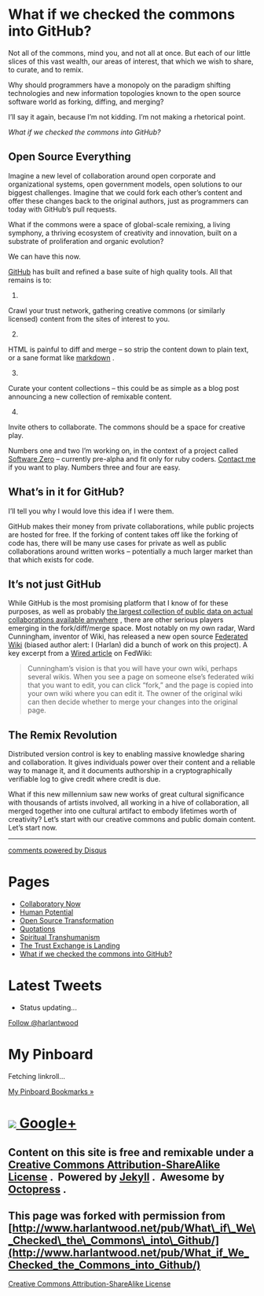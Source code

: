 

# What if we checked the commons into GitHub?

Not all of the commons, mind you, and not all at once. But each of our little slices of this vast wealth, our areas of interest, that which we wish to share, to curate, and to remix.

Why should programmers have a monopoly on the paradigm shifting technologies and new information topologies known to the open source software world as forking, diffing, and merging?

I’ll say it again, because I’m not kidding. I’m not making a rhetorical point.

_What if we checked the commons into GitHub?_

## Open Source Everything

Imagine a new level of collaboration around open corporate and organizational systems, open government models, open solutions to our biggest challenges. Imagine that we could fork each other’s content and offer these changes back to the original authors, just as programmers can today with GitHub’s pull requests.

What if the commons were a space of global-scale remixing, a living symphony, a thriving ecosystem of creativity and innovation, built on a substrate of proliferation and organic evolution?

We can have this now.

[GitHub](https://github.com/) has built and refined a base suite of high quality tools. All that remains is to:

1.  

Crawl your trust network, gathering creative commons (or similarly licensed) content from the sites of interest to you.

2.  

HTML is painful to diff and merge – so strip the content down to plain text, or a sane format like [markdown](http://daringfireball.net/projects/markdown/) .

3.  

Curate your content collections – this could be as simple as a blog post announcing a new collection of remixable content.

4.  

Invite others to collaborate. The commons should be a space for creative play.

Numbers one and two I’m working on, in the context of a project called [Software Zero](http://enlightenedstructure.org/Software_Zero/) – currently pre-alpha and fit only for ruby coders. [Contact me](https://github.com/harlantwood) if you want to play. Numbers three and four are easy.

## What’s in it for GitHub?

I’ll tell you why I would love this idea if I were them.

GitHub makes their money from private collaborations, while public projects are hosted for free. If the forking of content takes off like the forking of code has, there will be many use cases for private as well as public collaborations around written works – potentially a much larger market than that which exists for code.

## It’s not just GitHub

While GitHub is the most promising platform that I know of for these purposes, as well as probably [the largest collection of public data on actual collaborations available anywhere](http://7fff.com/2012/07/14/the-most-important-social-network-github/) , there are other serious players emerging in the fork/diff/merge space. Most notably on my own radar, Ward Cunningham, inventor of Wiki, has released a new open source [Federated Wiki](https://github.com/WardCunningham/Smallest-Federated-Wiki#readme) (biased author alert: I (Harlan) did a bunch of work on this project). A key excerpt from a [Wired article](http://www.wired.com/wiredenterprise/2012/07/wiki-inventor/) on FedWiki:

>  

> Cunningham’s vision is that you will have your own wiki, perhaps several wikis. When you see a page on someone else’s federated wiki that you want to edit, you can click “fork,” and the page is copied into your own wiki where you can edit it. The owner of the original wiki can then decide whether to merge your changes into the original page.

## The Remix Revolution

Distributed version control is key to enabling massive knowledge sharing and collaboration. It gives individuals power over their content and a reliable way to manage it, and it documents authorship in a cryptographically verifiable log to give credit where credit is due.

What if this new millennium saw new works of great cultural significance with thousands of artists involved, all working in a hive of collaboration, all merged together into one cultural artifact to embody lifetimes worth of creativity? Let’s start with our creative commons and public domain content. Let’s start now.

----------

  [comments powered by Disqus](http://disqus.com)

# Pages

- [Collaboratory Now](http://www.harlantwood.net/pub/Collaboratory_Now/index.html)
- [Human Potential](http://www.harlantwood.net/pub/Human_Potential/index.html)
- [Open Source Transformation](http://www.harlantwood.net/pub/Open_Source_Transformation/index.html)
- [Quotations](http://www.harlantwood.net/pub/Quotations/index.html)
- [Spiritual Transhumanism](http://www.harlantwood.net/pub/Spiritual_Transhumanism/index.html)
- [The Trust Exchange is Landing](http://www.harlantwood.net/pub/The_Trust_Exchange_is_Landing/index.html)
- [What if we checked the commons into GitHub?](http://www.harlantwood.net/pub/What_if_We_Checked_the_Commons_into_Github/index.html)

# Latest Tweets

- Status updating...

[Follow @harlantwood](http://twitter.com/harlantwood)
# My Pinboard

Fetching linkroll...

[My Pinboard Bookmarks »](http://pinboard.in/u:onesunone)

# [ ![](http://www.google.com/images/icons/ui/gprofile_button-32.png) Google+ ](https://plus.google.com/117965088231622732014?rel=author)

Content on this site is free and remixable under a [Creative Commons Attribution-ShareAlike License](http://creativecommons.org/licenses/by-sa/3.0/) .  Powered by [Jekyll](http://jekyllrb.com/) .  Awesome by [Octopress](http://octopress.org) .
----------
This page was forked with permission from [http://www.harlantwood.net/pub/What\_if\_We\_Checked\_the\_Commons\_into\_Github/](http://www.harlantwood.net/pub/What_if_We_Checked_the_Commons_into_Github/)
----------
[Creative Commons Attribution-ShareAlike License](http://creativecommons.org/licenses/by-sa/3.0/)